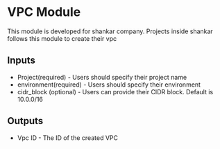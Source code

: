 # VPC Module
This module is developed for shankar company. Projects inside shankar follows this module to create their vpc


## Inputs
* Project(required) - Users should specify their project name
* environment(required) - Users should specify their environment
* cidr_block (optional) - Users can provide their CIDR block. Default is 10.0.0/16

## Outputs
* Vpc ID - The ID of the created VPC